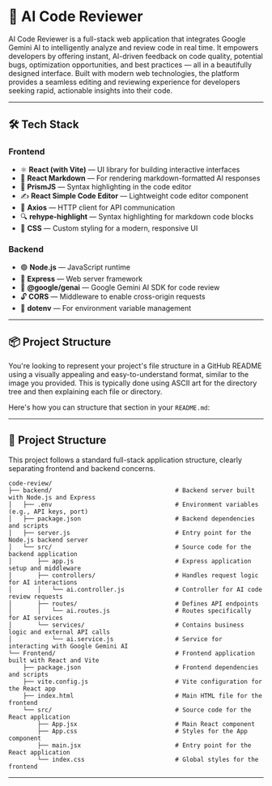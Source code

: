 # 🤖 AI Code Reviewer

AI Code Reviewer is a full-stack web application that integrates Google Gemini AI to intelligently analyze and review code in real time. It empowers developers by offering instant, AI-driven feedback on code quality, potential bugs, optimization opportunities, and best practices — all in a beautifully designed interface. Built with modern web technologies, the platform provides a seamless editing and reviewing experience for developers seeking rapid, actionable insights into their code.

---

## 🛠️ Tech Stack

### Frontend

- ⚛️ **React (with Vite)** — UI library for building interactive interfaces  
- 📝 **React Markdown** — For rendering markdown-formatted AI responses  
- 🌈 **PrismJS** — Syntax highlighting in the code editor  
- ✍️ **React Simple Code Editor** — Lightweight code editor component  
- 📡 **Axios** — HTTP client for API communication  
- 🔍 **rehype-highlight** — Syntax highlighting for markdown code blocks  
- 🎨 **CSS** — Custom styling for a modern, responsive UI  

### Backend

- 🟢 **Node.js** — JavaScript runtime  
- 🚂 **Express** — Web server framework  
- 🤖 **@google/genai** — Google Gemini AI SDK for code review  
- 🔓 **CORS** — Middleware to enable cross-origin requests  
- 🔐 **dotenv** — For environment variable management  

---

## 📦 Project Structure

You're looking to represent your project's file structure in a GitHub README using a visually appealing and easy-to-understand format, similar to the image you provided. This is typically done using ASCII art for the directory tree and then explaining each file or directory.

Here's how you can structure that section in your `README.md`:

---

## 📂 Project Structure

This project follows a standard full-stack application structure, clearly separating frontend and backend concerns.

```
code-review/
├── backend/                                  # Backend server built with Node.js and Express
│   ├── .env                                  # Environment variables (e.g., API keys, port)
│   ├── package.json                          # Backend dependencies and scripts
│   ├── server.js                             # Entry point for the Node.js backend server
│   └── src/                                  # Source code for the backend application
│       ├── app.js                            # Express application setup and middleware
│       ├── controllers/                      # Handles request logic for AI interactions
│       │   └── ai.controller.js              # Controller for AI code review requests
│       ├── routes/                           # Defines API endpoints
│       │   └── ai.routes.js                  # Routes specifically for AI services
│       └── services/                         # Contains business logic and external API calls
│           └── ai.service.js                 # Service for interacting with Google Gemini AI
└── Frontend/                                 # Frontend application built with React and Vite
    ├── package.json                          # Frontend dependencies and scripts
    ├── vite.config.js                        # Vite configuration for the React app
    ├── index.html                            # Main HTML file for the frontend
    └── src/                                  # Source code for the React application
        ├── App.jsx                           # Main React component
        ├── App.css                           # Styles for the App component
        ├── main.jsx                          # Entry point for the React application
        └── index.css                         # Global styles for the frontend
```

---


